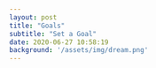 ```yaml
---
layout: post
title: "Goals"
subtitle: "Set a Goal"
date: 2020-06-27 10:58:19
background: '/assets/img/dream.png'
---
```

